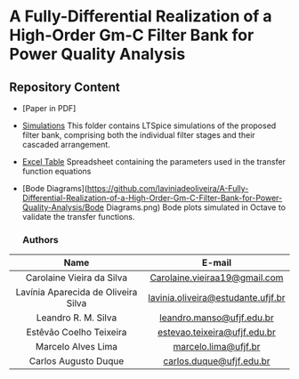 # A Fully-Differential Realization of a High-Order Gm-C Filter Bank for Power Quality Analysis

## Repository Content

* [Paper in PDF]
* [Simulations](https://github.com/laviniadeoliveira/A-Fully-Differential-Realization-of-a-High-Order-Gm-C-Filter-Bank-for-Power-Quality-Analysis/Simulations.zip) This folder contains LTSpice simulations of the proposed filter bank, comprising both the individual filter stages and their cascaded arrangement.
* [Excel Table](https://github.com/laviniadeoliveira/A-Fully-Differential-Realization-of-a-High-Order-Gm-C-Filter-Bank-for-Power-Quality-Analysis/Parameter.xlsx) Spreadsheet containing the parameters used in the transfer function equations
* [Bode Diagrams](https://github.com/laviniadeoliveira/A-Fully-Differential-Realization-of-a-High-Order-Gm-C-Filter-Bank-for-Power-Quality-Analysis/Bode Diagrams.png) Bode plots simulated in Octave to validate the transfer functions.

  ### Authors

| Name | E-mail|
| :---:  | :---: |
| Carolaine Vieira da Silva | Carolaine.vieiraa19@gmail.com |
| Lavínia Aparecida de Oliveira Silva | lavinia.oliveira@estudante.ufjf.br |
| Leandro R. M. Silva | leandro.manso@ufjf.edu.br |
| Estêvão Coelho Teixeira | estevao.teixeira@ufjf.edu.br |
| Marcelo Alves Lima | marcelo.lima@ufjf.br |
| Carlos Augusto Duque | carlos.duque@ufjf.edu.br |
